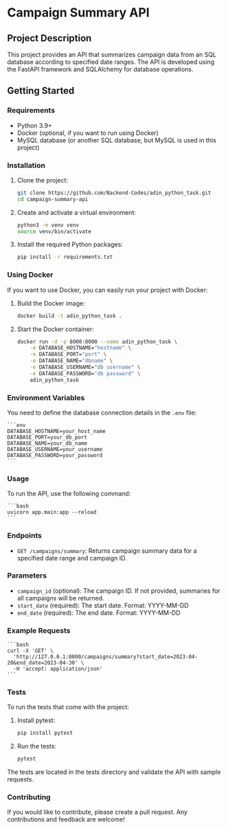 # Campaign Summary API

## Project Description

This project provides an API that summarizes campaign data from an SQL database according to specified date ranges. The API is developed using the FastAPI framework and SQLAlchemy for database operations.

## Getting Started

### Requirements

- Python 3.9+
- Docker (optional, if you want to run using Docker)
- MySQL database (or another SQL database, but MySQL is used in this project)

### Installation

1. Clone the project:

    ```bash
    git clone https://github.com/Backend-Codes/adin_python_task.git
    cd campaign-summary-api
    ```

2. Create and activate a virtual environment:

    ```bash
    python3 -m venv venv
    source venv/bin/activate
    ```

3. Install the required Python packages:

    ```bash
    pip install -r requirements.txt
    ```

### Using Docker

If you want to use Docker, you can easily run your project with Docker:

1. Build the Docker image:

    ```bash
    docker build -t adin_python_task .
    ```

2. Start the Docker container:

    ```bash
    docker run -d -p 8000:8000 --name adin_python_task \
        -e DATABASE_HOSTNAME="hostname" \
        -e DATABASE_PORT="port" \
        -e DATABASE_NAME="dbname" \
        -e DATABASE_USERNAME="db username" \
        -e DATABASE_PASSWORD="db password" \
        adin_python_task
    ```

### Environment Variables

You need to define the database connection details in the `.env` file:

    ```env
    DATABASE_HOSTNAME=your_host_name
    DATABASE_PORT=your_db_port
    DATABASE_NAME=your_db_name
    DATABASE_USERNAME=your_username
    DATABASE_PASSWORD=your_password
    ```

### Usage

To run the API, use the following command:

    ```bash
    uvicorn app.main:app --reload
    ```

### Endpoints

* `GET /campaigns/summary`: Returns campaign summary data for a specified date range and campaign ID.

### Parameters

* `campaign_id` (optional): The campaign ID. If not provided, summaries for all campaigns will be returned.
* `start_date` (required): The start date. Format: YYYY-MM-DD
* `end_date` (required): The end date. Format: YYYY-MM-DD

### Example Requests

    ```bash
    curl -X 'GET' \
      'http://127.0.0.1:8000/campaigns/summary?start_date=2023-04-20&end_date=2023-04-30' \
      -H 'accept: application/json'
    ```

### Tests

To run the tests that come with the project:

1. Install pytest:

    ```bash
    pip install pytest
    ```

2. Run the tests:

    ```bash
    pytest
    ```

The tests are located in the tests directory and validate the API with sample requests.

### Contributing

If you would like to contribute, please create a pull request. Any contributions and feedback are welcome!